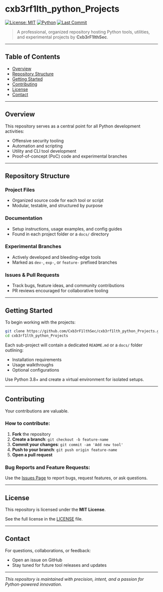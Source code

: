 # cxb3rf1lth\_python\_Projects

[![License: MIT](https://img.shields.io/badge/License-MIT-blue.svg)](LICENSE)
[![Python](https://img.shields.io/badge/Python-3.8%2B-blue?logo=python\&logoColor=white)](https://www.python.org/)
[![Last Commit](https://img.shields.io/github/last-commit/Cxb3rF1lthSec/cxb3rf1lth_python_Projects)](https://github.com/Cxb3rF1lthSec/cxb3rf1lth_python_Projects/commits/main)

> A professional, organized repository hosting Python tools, utilities, and experimental projects by **Cxb3rF1lthSec**.

---

## Table of Contents

* [Overview](#overview)
* [Repository Structure](#repository-structure)
* [Getting Started](#getting-started)
* [Contributing](#contributing)
* [License](#license)
* [Contact](#contact)

---

## Overview

This repository serves as a central point for all Python development activities:

* Offensive security tooling
* Automation and scripting
* Utility and CLI tool development
* Proof-of-concept (PoC) code and experimental branches

---

## Repository Structure

### Project Files

* Organized source code for each tool or script
* Modular, testable, and structured by purpose

### Documentation

* Setup instructions, usage examples, and config guides
* Found in each project folder or a `docs/` directory

### Experimental Branches

* Actively developed and bleeding-edge tools
* Marked as `dev-`, `exp-`, or `feature-` prefixed branches

### Issues & Pull Requests

* Track bugs, feature ideas, and community contributions
* PR reviews encouraged for collaborative tooling

---

## Getting Started

To begin working with the projects:

```bash
git clone https://github.com/Cxb3rF1lthSec/cxb3rf1lth_python_Projects.git
cd cxb3rf1lth_python_Projects
```

Each sub-project will contain a dedicated `README.md` or a `docs/` folder outlining:

* Installation requirements
* Usage walkthroughs
* Optional configurations

Use Python 3.8+ and create a virtual environment for isolated setups.

---

## Contributing

Your contributions are valuable.

### How to contribute:

1. **Fork** the repository
2. **Create a branch**: `git checkout -b feature-name`
3. **Commit your changes**: `git commit -am 'Add new tool'`
4. **Push to your branch**: `git push origin feature-name`
5. **Open a pull request**

### Bug Reports and Feature Requests:

Use the [Issues Page](https://github.com/Cxb3rF1lthSec/cxb3rf1lth_python_Projects/issues) to report bugs, request features, or ask questions.

---

## License

This repository is licensed under the **MIT License**.

See the full license in the [LICENSE](LICENSE) file.

---

## Contact

For questions, collaborations, or feedback:

* Open an issue on GitHub
* Stay tuned for future tool releases and updates

---

*This repository is maintained with precision, intent, and a passion for Python-powered innovation.*
